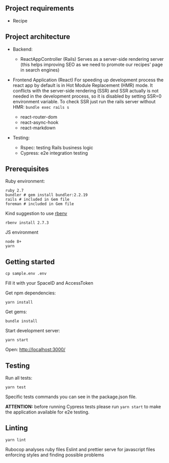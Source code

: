 ## Project requirements

- Recipe 

## Project architecture

- Backend:
  - ReactAppController (Rails)
    Serves as a server-side rendering server (this helps improving SEO as we need to promote our recipes' page in search engines)
- Frontend Application (React)
  For speeding up development process the react app by default is in Hot Module Replacement (HMR) mode. It conflicts with the server-side rendering (SSR) and SSR actually is not needed in the development process, so it is disabled by setting SSR=0 environment variable. To check SSR just run the rails server without HMR: `bundle exec rails s`
  - react-router-dom
  - react-async-hook
  - react-markdown
  
- Testing:
  - Rspec: testing Rails business logic
  - Cypress: e2e integration testing

## Prerequisites

Ruby environment:
```
ruby 2.7
bundler # gem install bundler:2.2.19
rails # included in Gem file
foreman # included in Gem file
```

Kind suggestion to use [rbenv](https://github.com/rbenv)
```
rbenv install 2.7.3
```

JS environment
```
node 8+
yarn
```

## Getting started

```
cp sample.env .env
```
Fill it with your SpaceID and AccessToken


Get npm dependencies:
```
yarn install
```

Get gems:
```
bundle install
```

Start development server:
```
yarn start
```

Open: [http://localhost:3000/](http://localhost:3000/)

## Testing

Run all tests:
```
yarn test
```
Specific tests commands you can see in the package.json file.

**ATTENTION:** before running Cypress tests please run `yarn start` to make the application available for e2e testing.

## Linting

```
yarn lint
```
Rubocop analyses ruby files
Eslint and prettier serve for javascript files enforcing styles and finding possible problems
